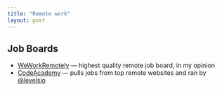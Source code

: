 ```yaml
---
title: "Remote work"
layout: post
---
```


## Job Boards
- [WeWorkRemotely](https://www.udacity.com) — highest quality remote job board, in my opinion
- [CodeAcademy](https://www.codecademy.com) — pulls jobs from top remote websites and ran by [@levelsio](https://twitter.com/levelsio)
